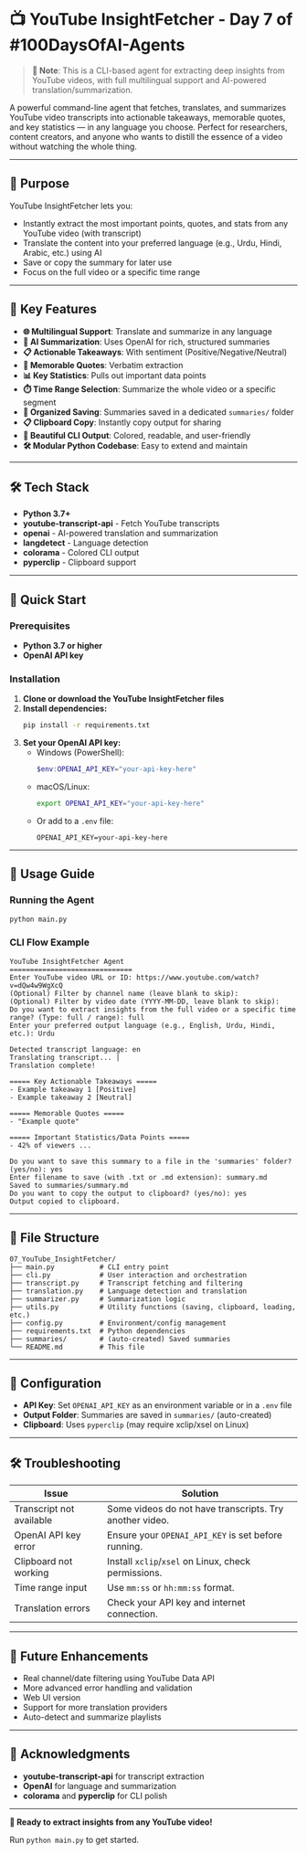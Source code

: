 # 📺 YouTube InsightFetcher - Day 7 of #100DaysOfAI-Agents

> **📝 Note**: This is a CLI-based agent for extracting deep insights from YouTube videos, with full multilingual support and AI-powered translation/summarization.

A powerful command-line agent that fetches, translates, and summarizes YouTube video transcripts into actionable takeaways, memorable quotes, and key statistics — in any language you choose. Perfect for researchers, content creators, and anyone who wants to distill the essence of a video without watching the whole thing.

---

## 🎯 Purpose

YouTube InsightFetcher lets you:
- Instantly extract the most important points, quotes, and stats from any YouTube video (with transcript)
- Translate the content into your preferred language (e.g., Urdu, Hindi, Arabic, etc.) using AI
- Save or copy the summary for later use
- Focus on the full video or a specific time range

---

## 🔧 Key Features

- **🌐 Multilingual Support**: Translate and summarize in any language
- **🤖 AI Summarization**: Uses OpenAI for rich, structured summaries
- **📋 Actionable Takeaways**: With sentiment (Positive/Negative/Neutral)
- **💬 Memorable Quotes**: Verbatim extraction
- **📊 Key Statistics**: Pulls out important data points
- **⏱️ Time Range Selection**: Summarize the whole video or a specific segment
- **📁 Organized Saving**: Summaries saved in a dedicated `summaries/` folder
- **📋 Clipboard Copy**: Instantly copy output for sharing
- **🎨 Beautiful CLI Output**: Colored, readable, and user-friendly
- **🛠️ Modular Python Codebase**: Easy to extend and maintain

---

## 🛠️ Tech Stack

- **Python 3.7+**
- **youtube-transcript-api** - Fetch YouTube transcripts
- **openai** - AI-powered translation and summarization
- **langdetect** - Language detection
- **colorama** - Colored CLI output
- **pyperclip** - Clipboard support

---

## 🚀 Quick Start

### Prerequisites
- **Python 3.7 or higher**
- **OpenAI API key**

### Installation
1. **Clone or download the YouTube InsightFetcher files**
2. **Install dependencies:**
   ```bash
   pip install -r requirements.txt
   ```
3. **Set your OpenAI API key:**
   - Windows (PowerShell):
     ```powershell
     $env:OPENAI_API_KEY="your-api-key-here"
     ```
   - macOS/Linux:
     ```bash
     export OPENAI_API_KEY="your-api-key-here"
     ```
   - Or add to a `.env` file:
     ```
     OPENAI_API_KEY=your-api-key-here
     ```

---

## 📖 Usage Guide

### Running the Agent
```bash
python main.py
```

### CLI Flow Example
```
YouTube InsightFetcher Agent
==============================
Enter YouTube video URL or ID: https://www.youtube.com/watch?v=dQw4w9WgXcQ
(Optional) Filter by channel name (leave blank to skip):
(Optional) Filter by video date (YYYY-MM-DD, leave blank to skip):
Do you want to extract insights from the full video or a specific time range? (Type: full / range): full
Enter your preferred output language (e.g., English, Urdu, Hindi, etc.): Urdu

Detected transcript language: en
Translating transcript... |
Translation complete!

===== Key Actionable Takeaways =====
- Example takeaway 1 [Positive]
- Example takeaway 2 [Neutral]

===== Memorable Quotes =====
- "Example quote"

===== Important Statistics/Data Points =====
- 42% of viewers ...

Do you want to save this summary to a file in the 'summaries' folder? (yes/no): yes
Enter filename to save (with .txt or .md extension): summary.md
Saved to summaries/summary.md
Do you want to copy the output to clipboard? (yes/no): yes
Output copied to clipboard.
```

---

## 📁 File Structure

```
07_YouTube_InsightFetcher/
├── main.py           # CLI entry point
├── cli.py            # User interaction and orchestration
├── transcript.py     # Transcript fetching and filtering
├── translation.py    # Language detection and translation
├── summarizer.py     # Summarization logic
├── utils.py          # Utility functions (saving, clipboard, loading, etc.)
├── config.py         # Environment/config management
├── requirements.txt  # Python dependencies
├── summaries/        # (auto-created) Saved summaries
└── README.md         # This file
```

---

## 🔧 Configuration

- **API Key**: Set `OPENAI_API_KEY` as an environment variable or in a `.env` file
- **Output Folder**: Summaries are saved in `summaries/` (auto-created)
- **Clipboard**: Uses `pyperclip` (may require xclip/xsel on Linux)

---

## 🛠️ Troubleshooting

| Issue | Solution |
|-------|----------|
| Transcript not available | Some videos do not have transcripts. Try another video. |
| OpenAI API key error | Ensure your `OPENAI_API_KEY` is set before running. |
| Clipboard not working | Install `xclip`/`xsel` on Linux, check permissions. |
| Time range input | Use `mm:ss` or `hh:mm:ss` format. |
| Translation errors | Check your API key and internet connection. |

---

## 🔮 Future Enhancements

- Real channel/date filtering using YouTube Data API
- More advanced error handling and validation
- Web UI version
- Support for more translation providers
- Auto-detect and summarize playlists

---

## 🙏 Acknowledgments

- **youtube-transcript-api** for transcript extraction
- **OpenAI** for language and summarization
- **colorama** and **pyperclip** for CLI polish

---

**🎉 Ready to extract insights from any YouTube video!**

Run `python main.py` to get started.
